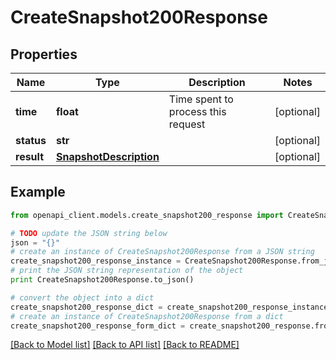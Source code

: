 # CreateSnapshot200Response


## Properties
Name | Type | Description | Notes
------------ | ------------- | ------------- | -------------
**time** | **float** | Time spent to process this request | [optional] 
**status** | **str** |  | [optional] 
**result** | [**SnapshotDescription**](SnapshotDescription.md) |  | [optional] 

## Example

```python
from openapi_client.models.create_snapshot200_response import CreateSnapshot200Response

# TODO update the JSON string below
json = "{}"
# create an instance of CreateSnapshot200Response from a JSON string
create_snapshot200_response_instance = CreateSnapshot200Response.from_json(json)
# print the JSON string representation of the object
print CreateSnapshot200Response.to_json()

# convert the object into a dict
create_snapshot200_response_dict = create_snapshot200_response_instance.to_dict()
# create an instance of CreateSnapshot200Response from a dict
create_snapshot200_response_form_dict = create_snapshot200_response.from_dict(create_snapshot200_response_dict)
```
[[Back to Model list]](../README.md#documentation-for-models) [[Back to API list]](../README.md#documentation-for-api-endpoints) [[Back to README]](../README.md)



